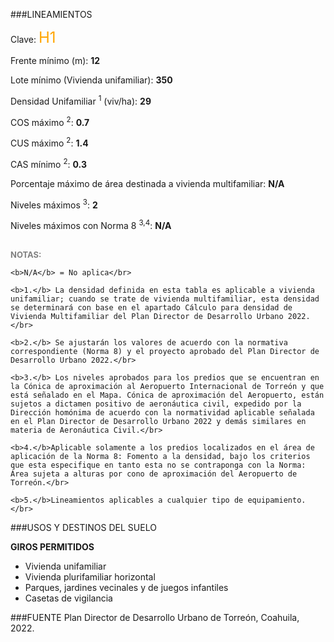 ﻿
###LINEAMIENTOS

Clave: <span style="color:orange; font-size:x-large">H1</span>

Frente mínimo (m): **12**

Lote mínimo (Vivienda unifamiliar): **350**

Densidad Unifamiliar <sup>1</sup> (viv/ha): **29**

COS máximo <sup>2</sup>: **0.7**

CUS máximo <sup>2</sup>: **1.4**

CAS mínimo <sup>2</sup>: **0.3**

Porcentaje máximo de área destinada a vivienda multifamiliar: **N/A**

Niveles máximos <sup>3</sup>: **2**

Niveles máximos con Norma 8 <sup>3,4</sup>: **N/A**

<p>
<span style="color:gray; font-size:small">
</br>
    <b>NOTAS:</b></br>

    <b>N/A</b> = No aplica</br>

    <b>1.</b> La densidad definida en esta tabla es aplicable a vivienda unifamiliar; cuando se trate de vivienda multifamiliar, esta densidad se determinará con base en el apartado Cálculo para densidad de Vivienda Multifamiliar del Plan Director de Desarrollo Urbano 2022.</br>

    <b>2.</b> Se ajustarán los valores de acuerdo con la normativa correspondiente (Norma 8) y el proyecto aprobado del Plan Director de Desarrollo Urbano 2022.</br>

    <b>3.</b> Los niveles aprobados para los predios que se encuentran en la Cónica de aproximación al Aeropuerto Internacional de Torreón y que está señalado en el Mapa. Cónica de aproximación del Aeropuerto, están sujetos a dictamen positivo de aeronáutica civil, expedido por la Dirección homónima de acuerdo con la normatividad aplicable señalada en el Plan Director de Desarrollo Urbano 2022 y demás similares en materia de Aeronáutica Civil.</br>

    <b>4.</b>Aplicable solamente a los predios localizados en el área de aplicación de la Norma 8: Fomento a la densidad, bajo los criterios que esta especifique en tanto esta no se contraponga con la Norma: Área sujeta a alturas por cono de aproximación del Aeropuerto de Torreón.</br>

    <b>5.</b>Lineamientos aplicables a cualquier tipo de equipamiento.</br>

</span>
</p>

###USOS Y DESTINOS DEL SUELO

**GIROS PERMITIDOS**

- Vivienda unifamiliar
- Vivienda plurifamiliar horizontal
- Parques, jardines vecinales y de juegos infantiles
- Casetas de vigilancia

###FUENTE
Plan Director de Desarrollo Urbano de Torreón, Coahuila, 2022.
